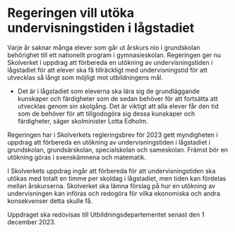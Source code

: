 # Regeringen vill utöka undervisningstiden i lågstadiet

Varje år saknar många elever som går ut årskurs nio i grundskolan behörighet till ett nationellt program i gymnasieskolan. Regeringen ger nu Skolverket i uppdrag att förbereda en utökning av undervisningstiden i lågstadiet för att elever ska få tillräckligt med undervisningstid för att utvecklas så långt som möjligt mot utbildningens mål.

- Det är i lågstadiet som eleverna ska lära sig de grundläggande kunskaper och färdigheter som de sedan behöver för att fortsätta att utvecklas genom sin skolgång. Det är viktigt att alla elever får den tid som de behöver för att tillgodogöra sig dessa kunskaper och färdigheter, säger skolminister Lotta Edholm.

Regeringen har i Skolverkets regleringsbrev för 2023 gett myndigheten i uppdrag att förbereda en utökning av undervisningstiden i lågstadiet i grundskolan, grundsärskolan, specialskolan och sameskolan. Främst bör en utökning göras i svenskämnena och matematik.

I Skolverkets uppdrag ingår att förbereda för att undervisningstiden ska utökas med totalt en timme per skoldag i lågstadiet, men tiden kan fördelas mellan årskurserna. Skolverket ska lämna förslag på hur en utökning av undervisningen kan införas och redogöra för vilka ekonomiska och andra konsekvenser detta skulle få.

Uppdraget ska redovisas till Utbildningsdepartementet senast den 1 december 2023.
